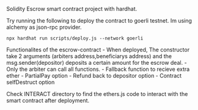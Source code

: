 Solidity Escrow smart contract project with hardhat.

Try running the following to deploy the contract to goerli testnet.
Im using alchemy as json-rpc provider.

```shell
npx hardhat run scripts/deploy.js --network goerli  
```

Functionalites of the escrow-contract
    - When deployed, The constructor take 2 arguments (arbiters address,beneficiarys address) and the msg.sender(depositor) deposits a certain amount for the escrow deal.
    - Only the arbiter can call all functions.
    - Fallback function to recieve extra ether
    - PartialPay option
    - Refund back to depositor option
    - Contract selfDestruct option

Check INTERACT directory to find the ethers.js code to interact with the smart contract after deployment.